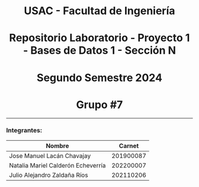 # <div align="center">USAC - Facultad de Ingeniería </div>
# <div align="center">Repositorio Laboratorio - Proyecto 1 - Bases de Datos 1 - Sección N</div>
# <div align="center">Segundo Semestre 2024 </div>
#  <div align="center">Grupo #7</div>
___

### Integrantes:

| Nombre | Carnet |
| ------------- | ------------- |
| Jose Manuel Lacán Chavajay |   201900087  |
| Natalia Mariel Calderón Echeverría | 202200007 |
| Julio Alejandro Zaldaña Ríos | 202110206 |




